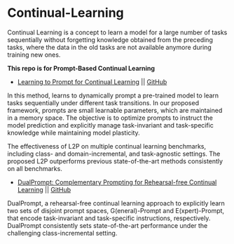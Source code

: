 # Continual-Learning

Continual Learning is a concept to learn a model for a large number of tasks sequentially without forgetting knowledge obtained from the preceding tasks, where the data in the old tasks are not available anymore during training new ones.

**This repo is for Prompt-Based Continual Learning**

* [Learning to Prompt for Continual Learning](https://arxiv.org/pdf/2112.08654.pdf) || [GitHub](https://github.com/google-research/l2p)

In this method, learns to dynamically prompt a pre-trained model to learn tasks sequentially under different task transitions. In our proposed framework, prompts are small learnable parameters, which are maintained in a memory space. The objective is to optimize prompts to instruct the model prediction and explicitly manage task-invariant and task-specific knowledge while maintaining model plasticity.

The effectiveness of L2P on multiple continual learning benchmarks, including class- and domain-incremental, and task-agnostic settings. 
The proposed L2P outperforms previous state-of-the-art methods consistently on all benchmarks.

* [DualPrompt: Complementary Prompting for Rehearsal-free Continual Learning](https://arxiv.org/pdf/2204.04799.pdf) || [GitHub](https://github.com/google-research/l2p)

DualPrompt, a rehearsal-free continual learning approach to explicitly learn two sets of disjoint prompt spaces, G(eneral)-Prompt
and E(xpert)-Prompt, that encode task-invariant and task-specific instructions, respectively.
DualPrompt consistently sets state-of-the-art performance under the challenging class-incremental setting.



